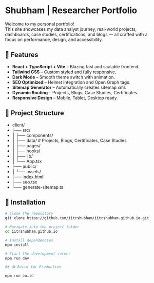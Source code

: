 # Shubham | Researcher Portfolio

Welcome to my personal portfolio!  
This site showcases my data analyst journey, real-world projects, dashboards, case studies, certifications, and blogs — all crafted with a focus on performance, design, and accessibility.



## 🚀 Features

- **React + TypeScript + Vite** – Blazing fast and scalable frontend.
- **Tailwind CSS** – Custom styled and fully responsive.
- **Dark Mode** – Smooth theme switch with animation.
- **SEO Optimized** – Helmet integration and Open Graph tags.
- **Sitemap Generator** – Automatically creates sitemap.xml.
- **Dynamic Routing** – Projects, Blogs, Case Studies, Certificates.
- **Responsive Design** – Mobile, Tablet, Desktop ready.

## 📂 Project Structure

- client/
- ├── src/
- │ ├── components/
- │ ├── data/ # Projects, Blogs, Certificates, Case Studies
- │ ├── pages/
- │ ├── hooks/
- │ ├── lib/
- │ └── App.tsx
- ├── public/
- │ └── assets/
- ├── index.html
- ├── seo.tsx
- └── generate-sitemap.ts


## 🔧 Installation

```bash
# Clone the repository
git clone https://github.com/iitrshubham/iitrshubham.github.io.git

# Navigate into the project folder
cd iitrshubham.github.io

# Install dependencies
npm install

# Start the development server
npm run dev

## 🛠 Build for Production

npm run build

